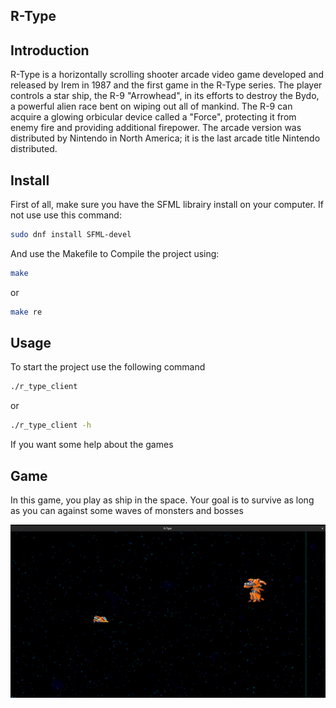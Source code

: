## R-Type

## Introduction

R-Type is a horizontally scrolling shooter arcade video game developed and released by Irem in 1987 and the first game in the R-Type series. The player controls a star ship, the R-9 "Arrowhead", in its efforts to destroy the Bydo, a powerful alien race bent on wiping out all of mankind. The R-9 can acquire a glowing orbicular device called a "Force", protecting it from enemy fire and providing additional firepower. The arcade version was distributed by Nintendo in North America; it is the last arcade title Nintendo distributed.

## Install

First of all, make sure you have the SFML librairy install on your computer.
If not use use this command:
```sh
sudo dnf install SFML-devel
```

And use the Makefile to Compile the project using:
```sh
make
```
or 
```sh
make re
```

## Usage
To start the project use the following command
```sh
./r_type_client
```
or
```sh
./r_type_client -h
```
If you want some help about the games

## Game
In this game, you play as ship in the space.
Your goal is to survive as long as you can against some waves of monsters and bosses

![Alt text](image.png)